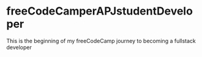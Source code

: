 # freeCodeCamperAPJstudentDeveloper
This is the beginning of my freeCodeCamp journey to becoming a fullstack developer
